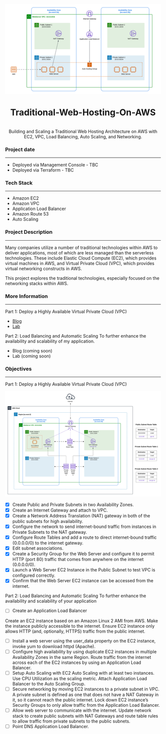 <br />

![Architecture Diagram](images/part2-architecture.png)
  <h1 align="center">Traditional-Web-Hosting-On-AWS</h1>
  <p align="center">
    <br />
    Building and Scaling a Traditional Web Hosting Architecture on AWS with EC2, VPC, Load Balancing, Auto Scaling, and Networking.
  </p>
</p>

### Project date
------------------
- Deployed via Management Console - TBC
- Deployed via Terraform - TBC

### Tech Stack
------------------
- Amazon EC2
- Amazon VPC
- Application Load Balancer
- Amazon Route 53
- Auto Scaling

### Project Description
-----------------
Many companies utilize a number of traditional technologies within AWS to deliver applications, most of which are less managed than the serverless technologies. These include Elastic Cloud Compute (EC2), which provides virtual machines in AWS, and Virtual Private Cloud (VPC), which provides virtual networking constructs in AWS.

This project explores the traditional technologies, especially focused on the networking stacks within AWS.

### More Information
------------------

Part 1: Deploy a Highly Available Virtual Private Cloud (VPC)
- [Blog](https://awstip.com/traditional-web-hosting-on-aws-3d2f1fc4524a)
- [Lab](https://www.youtube.com/watch?v=wdHhvifXs14&t=1200s)

Part 2: Load Balancing and Automatic Scaling To further enhance the availability and scalability of my application.
- Blog (coming soon)
- Lab (coming soon)

### Objectives
-----------------

Part 1: Deploy a Highly Available Virtual Private Cloud (VPC)

![Part 1 Architecture](images/part1-architecture.png)

- [X] Create Public and Private Subnets in two Availability Zones.
- [X] Create an Internet Gateway and attach to VPC.
- [X] Create a Network Address Translation (NAT) gateway in both of the public subnets for high availability.
- [X] Configure the network to send internet-bound traffic from instances in Private Subnets to the NAT gateway.
- [X] Configure Route Tables and add a route to direct internet-bound traffic (0.0.0.0/0) to the internet gateway.
- [X] Edit subnet associations. 
- [X] Create a Security Group for the Web Server and configure it to permit HTTP (port 80) traffic that comes from anywhere on the internet (0.0.0.0/0).
- [X] Launch a Web Server EC2 Instance in the Public Subnet to test VPC is configured correctly.
- [X] Confirm that the Web Server EC2 instance can be accessed from the internet.

Part 2: Load Balancing and Automatic Scaling To further enhance the availability and scalability of your application
- [ ] Create an Application Load Balancer

Create an EC2 instance based on an Amazon Linux 2 AMI from AWS. Make the instance publicly accessible to the internet. Ensure EC2 instance only allows HTTP (and, optionally, HTTPS) traffic from the public internet.
- [ ] Install a web server using the user_data property on the EC2 instance, invoke yum to download httpd (Apache). 
- [ ] Configure high availability by using duplicate EC2 instances in multiple Availability Zones in the same Region. Route traffic from the internet across each of the EC2 instances by using an Application Load Balancer.
- [ ] Setup Auto Scaling with EC2 Auto Scaling with at least two instances. Use CPU Utilization as the scaling metric. Attach Application Load Balancer to the Auto Scaling Group.
- [ ] Secure networking by moving EC2 instances to a private subnet in VPC. A private subnet is defined as one that does not have a NAT Gateway in it, so it cannot reach the public internet. Lock down EC2 instance’s Security Groups to only allow traffic from the Application Load Balancer.
- [ ] Allow web server to communicate with the internet. Update network stack to create public subnets with NAT Gateways and route table rules to allow traffic from private subnets to the public subnets.
- [ ] Point DNS Application Load Balancer.

